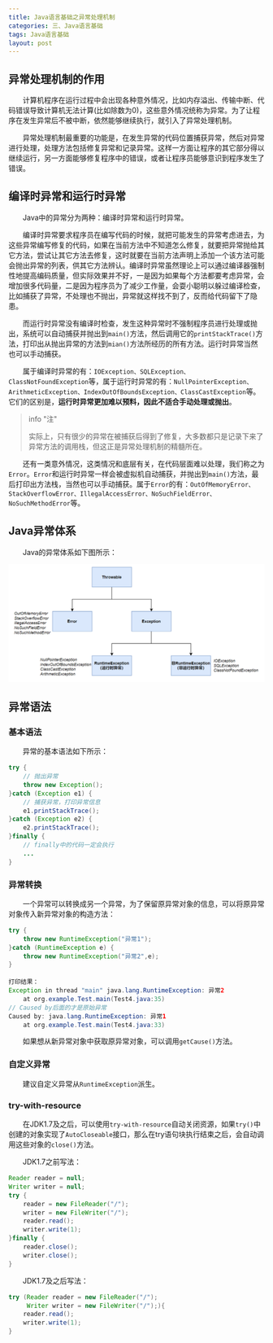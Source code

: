 ```yaml
---
title: Java语言基础之异常处理机制
categories: 三、Java语言基础
tags: Java语言基础
layout: post
---
```




## 异常处理机制的作用

　　计算机程序在运行过程中会出现各种意外情况，比如内存溢出、传输中断、代码错误导致计算机无法计算(比如除数为0)，这些意外情况统称为异常。为了让程序在发生异常后不被中断，依然能够继续执行，就引入了异常处理机制。

　　异常处理机制最重要的功能是，在发生异常的代码位置捕获异常，然后对异常进行处理，处理方法包括修复异常和记录异常。这样一方面让程序的其它部分得以继续运行，另一方面能够修复程序中的错误，或者让程序员能够意识到程序发生了错误。

## 编译时异常和运行时异常

　　Java中的异常分为两种：编译时异常和运行时异常。

　　编译时异常要求程序员在编写代码的时候，就把可能发生的异常考虑进去，为这些异常编写修复的代码，如果在当前方法中不知道怎么修复，就要把异常抛给其它方法，尝试让其它方法去修复，这时就要在当前方法声明上添加一个该方法可能会抛出异常的列表，供其它方法辨认。编译时异常虽然理论上可以通过编译器强制性地提高编码质量，但实际效果并不好，一是因为如果每个方法都要考虑异常，会增加很多代码量，二是因为程序员为了减少工作量，会耍小聪明以躲过编译检查，比如捕获了异常，不处理也不抛出，异常就这样找不到了，反而给代码留下了隐患。

　　而运行时异常没有编译时检查，发生这种异常时不强制程序员进行处理或抛出，系统可以自动捕获并抛出到`main()`方法，然后调用它的`printStackTrace()`方法，打印出从抛出异常的方法到`mian()`方法所经历的所有方法。运行时异常当然也可以手动捕获。

　　属于编译时异常的有：`IOException、SQLException、ClassNotFoundException`等，属于运行时异常的有：`NullPointerException、ArithmeticException、IndexOutOfBoundsException、ClassCastException`等。它们的区别是，**运行时异常更加难以预料，因此不适合手动处理或抛出**。

> info "注"
>
> 实际上，只有很少的异常在被捕获后得到了修复，大多数都只是记录下来了异常方法的调用栈，但这正是异常处理机制的精髓所在。

　　还有一类意外情况，这类情况和底层有关，在代码层面难以处理，我们称之为`Error`。`Error`和运行时异常一样会被虚拟机自动捕获，并抛出到`main()`方法，最后打印出方法栈，当然也可以手动捕获。属于`Error`的有：`OutOfMemoryError、StackOverflowError、IllegalAccessError、NoSuchFieldError、NoSuchMethodError`等。

## Java异常体系

　　Java的异常体系如下图所示：

<img src="./../assets/img/java/Java异常体系.png" alt="Java异常体系" style="zoom: 67%;" />

## 异常语法

### 基本语法

　　异常的基本语法如下所示：

```java
try {
    // 抛出异常
    throw new Exception();
}catch (Exception e1) {
    // 捕获异常，打印异常信息
    e1.printStackTrace();
}catch (Exception e2) {
    e2.printStackTrace();
}finally {
    // finally中的代码一定会执行
    ...
}
```

### 异常转换

　　一个异常可以转换成另一个异常，为了保留原异常对象的信息，可以将原异常对象传入新异常对象的构造方法：

```java
try {
    throw new RuntimeException("异常1");
}catch (RuntimeException e) {
    throw new RuntimeException("异常2",e);
}

打印结果：
Exception in thread "main" java.lang.RuntimeException: 异常2
	at org.example.Test.main(Test4.java:35)
// Caused by后面的才是原始异常
Caused by: java.lang.RuntimeException: 异常1
	at org.example.Test.main(Test4.java:33)
```

　　如果想从新异常对象中获取原异常对象，可以调用`getCause()`方法。

### 自定义异常

　　建议自定义异常从`RuntimeException`派生。

### try-with-resource

　　在JDK1.7及之后，可以使用`try-with-resource`自动关闭资源，如果`try()`中创建的对象实现了`AutoCloseable`接口，那么在try语句块执行结束之后，会自动调用这些对象的`close()`方法。

　　JDK1.7之前写法：

```java
Reader reader = null;
Writer writer = null;
try {
    reader = new FileReader("/");
    writer = new FileWriter("/");
    reader.read();
    writer.write(1);
}finally {
    reader.close();
    writer.close();
}
```

　　JDK1.7及之后写法：

```java
try (Reader reader = new FileReader("/");
     Writer writer = new FileWriter("/");){
    reader.read();
    writer.write(1);
}
```

